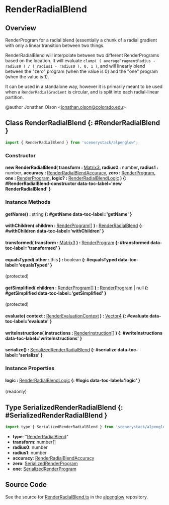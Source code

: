 # RenderRadialBlend

## Overview

RenderProgram for a radial blend (essentially a chunk of a radial gradient with only a linear transition between
two things.

RenderRadialBlend will interpolate between two different RenderPrograms based on the location. It will evaluate
`clamp( ( averageFragmentRadius - radius0 ) / ( radius1 - radius0 ), 0, 1 )`, and will linearly blend
between the "zero" program (when the value is 0) and the "one" program (when the value is 1).

It can be used in a standalone way, however it is primarily meant to be used when a `RenderRadialGradient`
is circular, and is split into each radial-linear partition.

@author Jonathan Olson &lt;jonathan.olson@colorado.edu&gt;

## Class RenderRadialBlend {: #RenderRadialBlend }


```js
import { RenderRadialBlend } from 'scenerystack/alpenglow';
```
### Constructor

#### new RenderRadialBlend( transform : <span style="font-weight: 400;">[Matrix3](../dot/Matrix3.md)</span>, radius0 : <span style="font-weight: 400;"><span style="color: hsla(calc(var(--md-hue) + 180deg),80%,40%,1);">number</span></span>, radius1 : <span style="font-weight: 400;"><span style="color: hsla(calc(var(--md-hue) + 180deg),80%,40%,1);">number</span></span>, accuracy : <span style="font-weight: 400;">[RenderRadialBlendAccuracy](../alpenglow/RenderRadialBlendAccuracy.md)</span>, zero : <span style="font-weight: 400;">[RenderProgram](../alpenglow/RenderProgram.md)</span>, one : <span style="font-weight: 400;">[RenderProgram](../alpenglow/RenderProgram.md)</span>, logic? : <span style="font-weight: 400;">[RenderRadialBlendLogic](../alpenglow/RenderRadialBlendLogic.md)</span> ) {: #RenderRadialBlend-constructor data-toc-label='new RenderRadialBlend' }

### Instance Methods

#### getName() : <span style="font-weight: 400;"><span style="color: hsla(calc(var(--md-hue) + 180deg),80%,40%,1);">string</span></span> {: #getName data-toc-label='getName' }

#### withChildren( children : <span style="font-weight: 400;">[RenderProgram](../alpenglow/RenderProgram.md)[]</span> ) : <span style="font-weight: 400;">[RenderRadialBlend](../alpenglow/RenderRadialBlend.md)</span> {: #withChildren data-toc-label='withChildren' }

#### transformed( transform : <span style="font-weight: 400;">[Matrix3](../dot/Matrix3.md)</span> ) : <span style="font-weight: 400;">[RenderProgram](../alpenglow/RenderProgram.md)</span> {: #transformed data-toc-label='transformed' }

#### equalsTyped( other : <span style="font-weight: 400;"><span style="color: hsla(calc(var(--md-hue) + 180deg),80%,40%,1);">this</span></span> ) : <span style="font-weight: 400;"><span style="color: hsla(calc(var(--md-hue) + 180deg),80%,40%,1);">boolean</span></span> {: #equalsTyped data-toc-label='equalsTyped' }

(protected)

#### getSimplified( children : <span style="font-weight: 400;">[RenderProgram](../alpenglow/RenderProgram.md)[]</span> ) : <span style="font-weight: 400;">[RenderProgram](../alpenglow/RenderProgram.md) | <span style="color: hsla(calc(var(--md-hue) + 180deg),80%,40%,1);">null</span></span> {: #getSimplified data-toc-label='getSimplified' }

(protected)

#### evaluate( context : <span style="font-weight: 400;">[RenderEvaluationContext](../alpenglow/RenderEvaluationContext.md)</span> ) : <span style="font-weight: 400;">[Vector4](../dot/Vector4.md)</span> {: #evaluate data-toc-label='evaluate' }

#### writeInstructions( instructions : <span style="font-weight: 400;">[RenderInstruction](../alpenglow/RenderInstruction.md)[]</span> ) {: #writeInstructions data-toc-label='writeInstructions' }

#### serialize() : <span style="font-weight: 400;">[SerializedRenderRadialBlend](../alpenglow/RenderRadialBlend.md#SerializedRenderRadialBlend)</span> {: #serialize data-toc-label='serialize' }

### Instance Properties

#### logic : <span style="font-weight: 400;">[RenderRadialBlendLogic](../alpenglow/RenderRadialBlendLogic.md)</span> {: #logic data-toc-label='logic' }

(readonly)



## Type SerializedRenderRadialBlend {: #SerializedRenderRadialBlend }


```js
import type { SerializedRenderRadialBlend } from 'scenerystack/alpenglow';
```


- **type**: "[RenderRadialBlend](../alpenglow/RenderRadialBlend.md)"
- **transform**: <span style="color: hsla(calc(var(--md-hue) + 180deg),80%,40%,1);">number</span>[]
- **radius0**: <span style="color: hsla(calc(var(--md-hue) + 180deg),80%,40%,1);">number</span>
- **radius1**: <span style="color: hsla(calc(var(--md-hue) + 180deg),80%,40%,1);">number</span>
- **accuracy**: [RenderRadialBlendAccuracy](../alpenglow/RenderRadialBlendAccuracy.md)
- **zero**: [SerializedRenderProgram](../alpenglow/RenderProgram.md#SerializedRenderProgram)
- **one**: [SerializedRenderProgram](../alpenglow/RenderProgram.md#SerializedRenderProgram)




## Source Code

See the source for [RenderRadialBlend.ts](https://github.com/phetsims/alpenglow/blob/main/js/render-program/RenderRadialBlend.ts) in the [alpenglow](https://github.com/phetsims/alpenglow) repository.
